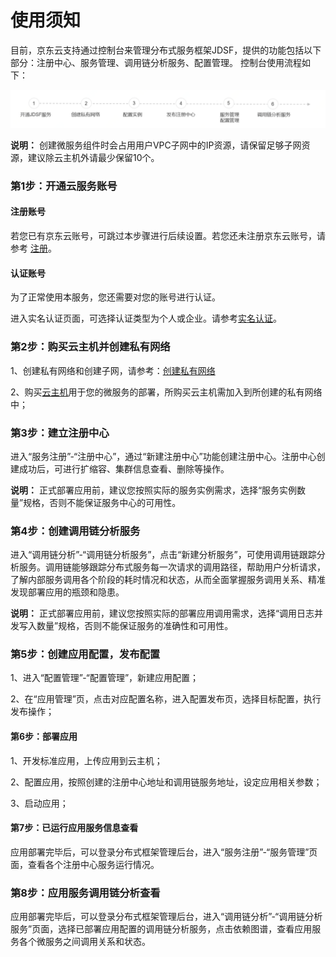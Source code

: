 # 使用须知


目前，京东云支持通过控制台来管理分布式服务框架JDSF，提供的功能包括以下部分：注册中心、服务管理、调用链分析服务、配置管理。 控制台使用流程如下：
 
![](../../../../image/Internet-Middleware/JD-Distributed-Service-Framework/struct-sylc.png)

**说明：**
创建微服务组件时会占用用户VPC子网中的IP资源，请保留足够子网资源，建议除云主机外请最少保留10个。


###  第1步：开通云服务账号
####  注册账号
若您已有京东云账号，可跳过本步骤进行后续设置。若您还未注册京东云账号，请参考 [注册](https://accounts.jdcloud.com/p/regPage?source=jdcloud&ReturnUrl=https%3a%2f%2fuc.jdcloud.com%2fpassport%2fcomplete%3freturnUrl%3dhttps%3a%2f%2fwww.jdcloud.com)。

####  认证账号
为了正常使用本服务，您还需要对您的账号进行认证。


进入实名认证页面，可选择认证类型为个人或企业。请参考[实名认证](https://uc.jdcloud.com/account/certify)。



### 第2步：购买云主机并创建私有网络

1、创建私有网络和创建子网，请参考：[创建私有网络](https://docs.jdcloud.com/cn/virtual-private-cloud/vpc-configuration)


2、购买[云主机](https://docs.jdcloud.com/cn/virtual-machines/product-overview)用于您的微服务的部署，所购买云主机需加入到所创建的私有网络中；


### 第3步：建立注册中心
进入“服务注册”-“注册中心”，通过“新建注册中心”功能创建注册中心。注册中心创建成功后，可进行扩缩容、集群信息查看、删除等操作。

**说明：**
正式部署应用前，建议您按照实际的服务实例需求，选择“服务实例数量”规格，否则不能保证服务中心的可用性。


### 第4步：创建调用链分析服务
进入“调用链分析”-“调用链分析服务”，点击“新建分析服务”，可使用调用链跟踪分析服务。调用链能够跟踪分布式服务每一次请求的调用路径，帮助用户分析请求，了解内部服务调用各个阶段的耗时情况和状态，从而全面掌握服务调用关系、精准发现部署应用的瓶颈和隐患。

**说明：**
正式部署应用前，建议您按照实际的部署应用调用需求，选择“调用日志并发写入数量”规格，否则不能保证服务的准确性和可用性。


### 第5步：创建应用配置，发布配置

1、进入“配置管理”-“配置管理”，新建应用配置；

2、在“应用管理”页，点击对应配置名称，进入配置发布页，选择目标配置，执行发布操作；

#### 第6步：部署应用

1、开发标准应用，上传应用到云主机；

2、配置应用，按照创建的注册中心地址和调用链服务地址，设定应用相关参数；

3、启动应用；

#### 第7步：已运行应用服务信息查看

应用部署完毕后，可以登录分布式框架管理后台，进入“服务注册”-“服务管理”页面，查看各个注册中心服务运行情况。

### 第8步：应用服务调用链分析查看

应用部署完毕后，可以登录分布式框架管理后台，进入“调用链分析”-“调用链分析服务”页面，选择已部署应用配置的调用链分析服务，点击依赖图谱，查看应用服务各个微服务之间调用关系和状态。


